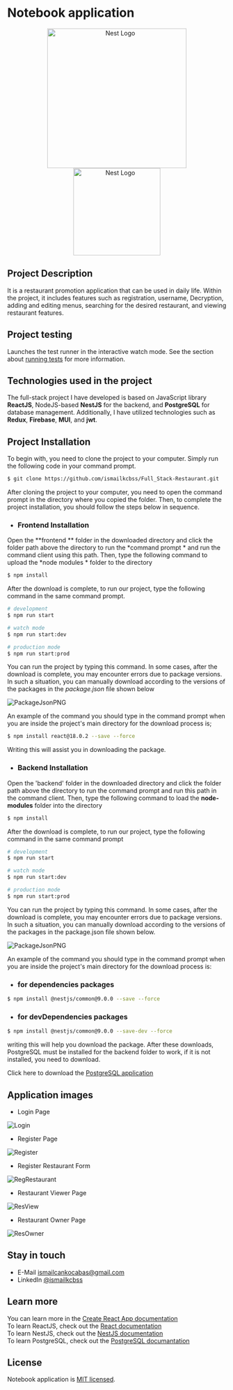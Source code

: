 # Notebook application

<p align="center">
   <a href="http://nestjs.com/" target="blank"><img src="https://nestjs.com/img/logo_text.svg" width="320" alt="Nest Logo" /></a>
  <a href="https://legacy.reactjs.org/docs/getting-started.html" target="blank"><img src="https://firebasestorage.googleapis.com/v0/b/shopplace-41632.appspot.com/o/Githup%2FReactJs.png?alt=media&token=214d305b-a1af-437b-8eb7-e5a90b98f253&_gl=1*y4l745*_ga*MTc4OTQzODUwNy4xNjk0Nzk3MzI5*_ga_CW55HF8NVT*MTY5Nzg4MTIyMi4yNC4xLjE2OTc4ODIzODAuNDQuMC4w" width="200" alt="Nest Logo" /></a>
</p>

## Project Description
It is a restaurant promotion application that can be used in daily life. Within the project, it includes features such as registration, username, Decryption, adding and editing menus, searching for the desired restaurant, and viewing restaurant features.

## Project testing
Launches the test runner in the interactive watch mode.
See the section about [running tests](https://create-react-app.dev/docs/running-tests/) for more information.

## Technologies used in the project
The full-stack project I have developed is based on JavaScript library **ReactJS**, NodeJS-based **NestJS** for the backend, and **PostgreSQL** for database management. Additionally, I have utilized technologies such as **Redux**, **Firebase**, **MUI**, and **jwt**.

## Project Installation
To begin with, you need to clone the project to your computer. Simply run the following code in your command prompt.
```bash
$ git clone https://github.com/ismailkcbss/Full_Stack-Restaurant.git
```
After cloning the project to your computer, you need to open the command prompt in the directory where you copied the folder. Then, to complete the project installation, you should follow the steps below in sequence.

- ### Frontend Installation

Open the **frontend ** folder in the downloaded directory and click the folder path above the directory to run the *command prompt * and run the command client using this path.  Then, type the following command to upload the *node modules * folder to the directory

```bash
$ npm install
```

After the download is complete, to run our project, type the following command in the same command prompt.

```bash
# development
$ npm run start

# watch mode
$ npm run start:dev

# production mode
$ npm run start:prod
```

You can run the project by typing this command. In some cases, after the download is complete, you may encounter errors due to package versions. In such a situation, you can manually download according to the versions of the packages in the *package.json* file shown below

![PackageJsonPNG](https://firebasestorage.googleapis.com/v0/b/shopplace-41632.appspot.com/o/Githup%2FRestaurantFrontendPackage.png?alt=media&token=17950898-d668-4eed-a769-15bed3c418d6&_gl=1*kibcc1*_ga*MTc4OTQzODUwNy4xNjk0Nzk3MzI5*_ga_CW55HF8NVT*MTY5Nzg4NDU4OC4yNS4xLjE2OTc4ODQ5OTguMjcuMC4w)

An example of the command you should type in the command prompt when you are inside the project's main directory for the download process is;
```bash
$ npm install react@18.0.2 --save --force
```
Writing this will assist you in downloading the package.

- ### Backend Installation 

Open the 'backend' folder in the downloaded directory and click the folder path above the directory to run the command prompt and run this path in the command client. Then, type the following command to load the **node-modules** folder into the directory

```bash
$ npm install
```

After the download is complete, to run our project, type the following command in the same command prompt
```bash
# development
$ npm run start

# watch mode
$ npm run start:dev

# production mode
$ npm run start:prod
```

You can run the project by typing this command. In some cases, after the download is complete, you may encounter errors due to package versions. In such a situation, you can manually download according to the versions of the packages in the package.json file shown below.

![PackageJsonPNG](https://firebasestorage.googleapis.com/v0/b/shopplace-41632.appspot.com/o/Githup%2FRestaurantBackendPackage.png?alt=media&token=3de793af-8b31-4f21-9a43-c82ff569408b&_gl=1*dx94ld*_ga*MTc4OTQzODUwNy4xNjk0Nzk3MzI5*_ga_CW55HF8NVT*MTY5Nzg4NDU4OC4yNS4xLjE2OTc4ODQ5NzUuNTAuMC4w)

An example of the command you should type in the command prompt when you are inside the project's main directory for the download process is:

- ### for dependencies packages
```bash
$ npm install @nestjs/common@9.0.0 --save --force
```

- ### for devDependencies packages
```bash
$ npm install @nestjs/common@9.0.0 --save-dev --force
```
writing this will help you download the package. After these downloads, PostgreSQL must be installed for the backend folder to work, if it is not installed, you need to download.

Click here to download the [PostgreSQL application](https://www.postgresql.org/download/)

## Application images

- Login Page

![Login](https://firebasestorage.googleapis.com/v0/b/shopplace-41632.appspot.com/o/Githup%2FrestaurantLogin.jpg?alt=media&token=07c774d7-c034-48d3-bf4e-edb0b1535587&_gl=1*1y9z7mi*_ga*MTc4OTQzODUwNy4xNjk0Nzk3MzI5*_ga_CW55HF8NVT*MTY5Nzg4NDU4OC4yNS4xLjE2OTc4ODQ2MDcuNDEuMC4w)

- Register Page

![Register](https://firebasestorage.googleapis.com/v0/b/shopplace-41632.appspot.com/o/Githup%2FrestaurantRegister.jpg?alt=media&token=72d91b6e-a75d-4e34-b6d4-fde01f1fb4b9&_gl=1*amv2vi*_ga*MTc4OTQzODUwNy4xNjk0Nzk3MzI5*_ga_CW55HF8NVT*MTY5Nzg4NDU4OC4yNS4xLjE2OTc4ODQ2MzIuMTYuMC4w)

- Register Restaurant Form

![RegRestaurant](https://firebasestorage.googleapis.com/v0/b/shopplace-41632.appspot.com/o/Githup%2FrestaurantBilgiRegister.jpg?alt=media&token=5ab0d81e-c9a7-4dc9-9dcc-e5117845d2ee&_gl=1*ivm9v0*_ga*MTc4OTQzODUwNy4xNjk0Nzk3MzI5*_ga_CW55HF8NVT*MTY5Nzg4NDU4OC4yNS4xLjE2OTc4ODQ2NTcuNjAuMC4w)

- Restaurant Viewer Page

![ResView](https://firebasestorage.googleapis.com/v0/b/shopplace-41632.appspot.com/o/Githup%2FRestaurantMenu.jpg?alt=media&token=a2720e8c-6540-4e5c-9431-9af0d8df9b12&_gl=1*m9q3kd*_ga*MTc4OTQzODUwNy4xNjk0Nzk3MzI5*_ga_CW55HF8NVT*MTY5Nzg4NDU4OC4yNS4xLjE2OTc4ODQ3NzguNjAuMC4w)


- Restaurant Owner Page

![ResOwner](https://firebasestorage.googleapis.com/v0/b/shopplace-41632.appspot.com/o/Githup%2FRestaurantSahibiMenu.jpg?alt=media&token=81cff58c-7aec-4bc6-82d2-aaef64e31d49&_gl=1*g3cr63*_ga*MTc4OTQzODUwNy4xNjk0Nzk3MzI5*_ga_CW55HF8NVT*MTY5Nzg4NDU4OC4yNS4xLjE2OTc4ODQ2OTQuMjMuMC4w)

## Stay in touch
- E-Mail [ismailcankocabas@gmail.com](ismailcankocabas@gmail.com)
- LinkedIn [@ismailkcbss](https://www.linkedin.com/in/ismailkcbss/)

## Learn more

You can learn more in the [Create React App documentation](https://create-react-app.dev/docs/getting-started/) <br/>
To learn ReactJS, check out the [React documentation](https://react.dev/)<br/>
To learn NestJS, check out the [NestJS documentation](https://docs.nestjs.com/)<br/>
To learn PostgreSQL, check out the [PostgreSQL documantation](https://www.postgresql.org/docs/14/intro-whatis.html) <br/>

## License
Notebook application is [MIT licensed](LICENSE).

